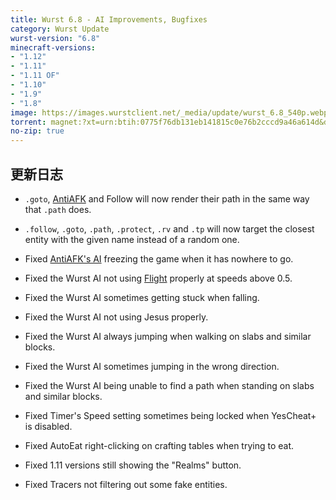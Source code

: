 ```yaml
---
title: Wurst 6.8 - AI Improvements, Bugfixes
category: Wurst Update
wurst-version: "6.8"
minecraft-versions:
- "1.12"
- "1.11"
- "1.11 OF"
- "1.10"
- "1.9"
- "1.8"
image: https://images.wurstclient.net/_media/update/wurst_6.8_540p.webp
torrent: magnet:?xt=urn:btih:0775f76db131eb141815c0e76b2cccd9a46a614d&dn=Wurst%206.8&tr=udp%3a%2f%2ftracker.opentrackr.org%3a1337%2fannounce&tr=udp%3a%2f%2f9.rarbg.com%3a2810%2fannounce&tr=udp%3a%2f%2fopen.tracker.cl%3a1337%2fannounce&tr=udp%3a%2f%2ftracker.openbittorrent.com%3a6969%2fannounce&tr=udp%3a%2f%2fexodus.desync.com%3a6969%2fannounce&tr=http%3a%2f%2ftracker.openbittorrent.com%3a80%2fannounce&tr=http%3a%2f%2fopenbittorrent.com%3a80%2fannounce&tr=udp%3a%2f%2fwww.torrent.eu.org%3a451%2fannounce&tr=udp%3a%2f%2ftracker.torrent.eu.org%3a451%2fannounce&tr=udp%3a%2f%2ftracker.tiny-vps.com%3a6969%2fannounce&tr=udp%3a%2f%2fretracker.lanta-net.ru%3a2710%2fannounce&tr=udp%3a%2f%2fopen.stealth.si%3a80%2fannounce&tr=udp%3a%2f%2ftracker1.bt.moack.co.kr%3a80%2fannounce&tr=udp%3a%2f%2ftracker.pomf.se%3a80%2fannounce&tr=udp%3a%2f%2ftracker.moeking.me%3a6969%2fannounce&tr=udp%3a%2f%2ftracker.dler.org%3a6969%2fannounce&tr=udp%3a%2f%2fretracker.netbynet.ru%3a2710%2fannounce&tr=udp%3a%2f%2fopentor.org%3a2710%2fannounce&tr=udp%3a%2f%2fexplodie.org%3a6969%2fannounce
no-zip: true
---
```

## 更新日志

- `.goto`, [AntiAFK](https://wurst.wiki/antiafk) and Follow will now render their path in the same way that `.path` does.

- `.follow`, `.goto`, `.path`, `.protect`, `.rv` and `.tp` will now target the closest entity with the given name instead of a random one.

- Fixed [AntiAFK's AI](https://wurst.wiki/antiafk#use_ai) freezing the game when it has nowhere to go.

- Fixed the Wurst AI not using [Flight](https://wurst.wiki/flight) properly at speeds above 0.5.

- Fixed the Wurst AI sometimes getting stuck when falling.

- Fixed the Wurst AI not using Jesus properly.

- Fixed the Wurst AI always jumping when walking on slabs and similar blocks.

- Fixed the Wurst AI sometimes jumping in the wrong direction.

- Fixed the Wurst AI being unable to find a path when standing on slabs and similar blocks.

- Fixed Timer's Speed setting sometimes being locked when YesCheat+ is disabled.

- Fixed AutoEat right-clicking on crafting tables when trying to eat.

- Fixed 1.11 versions still showing the "Realms" button.

- Fixed Tracers not filtering out some fake entities.

